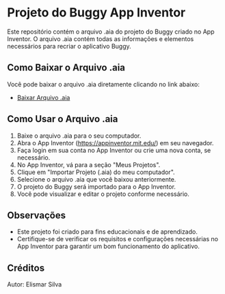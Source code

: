 
# Projeto do Buggy App Inventor

Este repositório contém o arquivo .aia do projeto do Buggy criado no App Inventor. O arquivo .aia contém todas as informações e elementos necessários para recriar o aplicativo Buggy.

## Como Baixar o Arquivo .aia

Você pode baixar o arquivo .aia diretamente clicando no link abaixo:

- [Baixar Arquivo .aia](Buggy2.aia)

## Como Usar o Arquivo .aia

1. Baixe o arquivo .aia para o seu computador.
2. Abra o App Inventor (https://appinventor.mit.edu/) em seu navegador.
3. Faça login em sua conta no App Inventor ou crie uma nova conta, se necessário.
4. No App Inventor, vá para a seção "Meus Projetos".
5. Clique em "Importar Projeto (.aia) do meu computador".
6. Selecione o arquivo .aia que você baixou anteriormente.
7. O projeto do Buggy será importado para o App Inventor.
8. Você pode visualizar e editar o projeto conforme necessário.

## Observações

- Este projeto foi criado para fins educacionais e de aprendizado.
- Certifique-se de verificar os requisitos e configurações necessárias no App Inventor para garantir um bom funcionamento do aplicativo.

## Créditos

Autor: Elismar Silva


